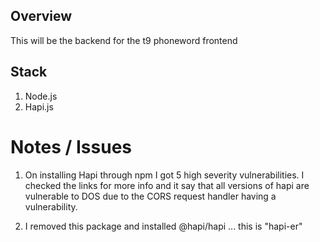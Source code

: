 ## Overview
 This will be the backend for the t9 phoneword frontend


 ## Stack
 1. Node.js
 2. Hapi.js


# Notes / Issues
1. On installing Hapi through npm I got 5 high severity vulnerabilities. I checked the links for more info and it say that all versions of hapi are vulnerable to DOS due to the CORS request handler having a vulnerability.

2. I removed this package and installed @hapi/hapi ... this is "hapi-er"


